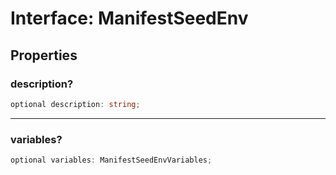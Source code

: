 # Interface: ManifestSeedEnv

## Properties

### description?

```ts
optional description: string;
```

***

### variables?

```ts
optional variables: ManifestSeedEnvVariables;
```
